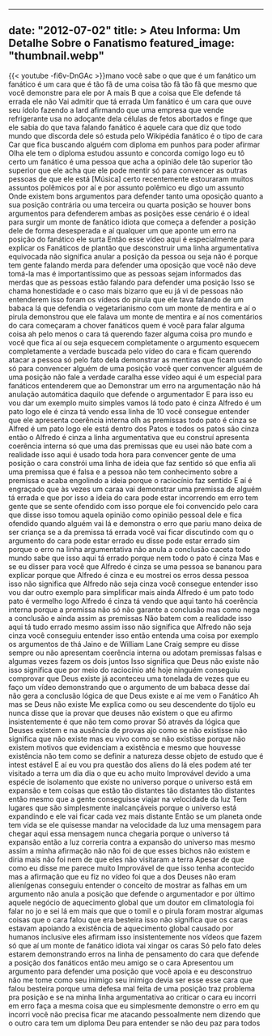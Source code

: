 
---
date: "2012-07-02"
title: > 
    Ateu Informa: Um Detalhe Sobre o Fanatismo
featured_image: "thumbnail.webp"
---
{{< youtube -fi6v-DnGAc >}}mano você sabe o que que é um fanático
um fanático é um cara que é tão fã de
uma coisa tão fã tão fã que mesmo que
você demonstre para ele por A mais B que
a coisa que Ele defende tá errada ele
não Vai admitir que tá errada Um
fanático é um cara que ouve seu ídolo
fazendo a lard afirmando que uma empresa
que vende refrigerante usa no adoçante
dela células de fetos abortados e finge
que ele sabia do que tava falando
fanático é aquele cara que diz que todo
mundo que discorda dele só estuda pelo
Wikipédia fanático é o tipo de cara Car
que fica buscando alguém com diploma em
punhos para poder afirmar Olha ele tem o
diploma estudou assunto e concorda
comigo logo eu tô certo um fanático é
uma pessoa que acha a opinião dele tão
superior tão superior que ele acha que
ele pode mentir só para convencer as
outras pessoas de que ele está
[Música]
certo recentemente estouraram muitos
assuntos polêmicos por aí e por assunto
polêmico eu digo um assunto Onde existem
bons argumentos para defender tanto uma
oposição quanto a sua posição contrária
ou uma terceira ou quarta posição se
houver bons argumentos para defenderem
ambas as posições esse cenário é o ideal
para surgir um monte de fanático idiota
que começa a defender a posição dele de
forma desesperada e aí qualquer um que
aponte um erro na posição do fanático
ele surta Então esse vídeo aqui é
especialmente para explicar os Fanáticos
de plantão que desconstruir uma linha
argumentativa equivocada não significa
anular a posição da pessoa ou seja não é
porque tem gente falando merda para
defender uma oposição que você não deve
tomá-la mas é importantíssimo que as
pessoas sejam informados das merdas que
as pessoas estão falando para defender
uma posição Isso se chama honestidade e
o caso mais bizarro que eu já vi de
pessoas não entenderem isso foram os
vídeos do pirula que ele tava falando de
um babaca lá que defendia o
vegetarianismo com um monte de mentira e
aí o pirula demonstrou que ele falava um
monte de mentira e aí nos comentários do
cara começaram a chover fanáticos quem é
você para falar alguma coisa ah pelo
menos o cara tá querendo fazer alguma
coisa pro mundo e você que fica aí ou
seja esquecem completamente o argumento
esquecem completamente a verdade buscada
pelo vídeo do cara e ficam querendo
atacar a pessoa só pelo fato dela
demonstrar as mentiras que ficam usando
só para convencer alguém de uma posição
você quer convencer alguém de uma
posição não fale a verdade caralha esse
vídeo aqui é um especial para fanáticos
entenderem que ao Demonstrar um erro na
argumentação não há anulação automática
daquilo que defende o argumentador E
para isso eu vou dar um exemplo muito
simples vamos lá todo pato é cinza
Alfredo é um pato logo ele é cinza tá
vendo essa linha de 10 você consegue
entender que ele apresenta coerência
interna olh as premissas todo pato é
cinza se Alfred é um pato logo ele está
dentro dos Patos e todos os patos são
cinza então o Alfredo é cinza a linha
argumentativa que eu construí apresenta
coerência interna só que uma das
premissas que eu usei não bate com a
realidade isso aqui é usado toda hora
para convencer gente de uma posição o
cara constrói uma linha de ideia que faz
sentido só que enfia ali uma premissa
que é falsa e a pessoa não tem
conhecimento sobre a premissa e acaba
engolindo a ideia porque o raciocínio
faz sentido E aí é engraçado que às
vezes um caraa vai demonstrar uma
premissa de alguém tá errada e que por
isso a ideia do cara pode estar
incorrendo em erro tem gente que se
sente ofendido com isso porque ele foi
convencido pelo cara que disse isso
tomou aquela opinião como opinião
pessoal dele e fica ofendido quando
alguém vai lá e demonstra o erro
que pariu mano deixa de ser criança se a
 da premissa tá errada você vai
ficar discutindo com qu o argumento do
cara pode estar errado eu disse pode
estar errado sim porque o erro na linha
argumentativa não anula a conclusão
caceta todo mundo sabe que isso aqui tá
errado porque nem todo o pato é cinza
Mas e se eu disser para você que Alfredo
é cinza se uma pessoa se bananou para
explicar porque que Alfredo é cinza e eu
mostrei os erros dessa pessoa isso não
significa que Alfredo não seja cinza
você consegue entender isso vou dar
outro exemplo para simplificar mais
ainda Alfredo é um pato todo pato é
vermelho logo Alfredo é cinza tá vendo
que aqui tanto há coerência interna
porque a premissa não só não garante a
conclusão mas como nega a conclusão e
ainda assim as premissas Não batem com a
realidade isso aqui tá tudo errado mesmo
assim isso não significa que Alfredo não
seja cinza você conseguiu entender isso
então entenda uma coisa por exemplo os
argumentos de thá Jaino e de William
Lane Craig sempre eu disse sempre ou não
apresentam coerência interna ou adotam
premissas falsas e algumas vezes fazem
os dois juntos Isso significa que Deus
não existe não isso significa que por
meio do raciocínio até hoje ninguém
conseguiu comprovar que Deus existe já
aconteceu uma tonelada de vezes que eu
faço um vídeo demonstrando que o
argumento de um babaca desse daí não
gera a conclusão lógica de que Deus
existe e aí me vem o Fanático Ah mas se
Deus não existe Me explica
como ou seu descendente do tijolo eu
nunca disse que ia provar que deuses não
existem o que eu afirmo insistentemente
é que não tem como provar Só através da
lógica que Deuses existem e na ausência
de provas ajo como se não existisse não
significa que não existe mas eu vivo
como se não existisse porque não existem
motivos que evidenciam a existência e
mesmo que houvesse existência não tem
como se definir a natureza desse objeto
de estudo que é intest estável E aí eu
vou pra questão dos aliens do lá
eles podem até ter visitado a terra um
dia dia o que eu acho muito Improvável
devido a uma espécie de isolamento que
existe no universo porque o universo
está em expansão e tem coisas que estão
tão distantes tão distantes tão
distantes então mesmo que a gente
conseguisse viajar na velocidade da luz
Tem lugares que são simplesmente
inalcançáveis porque o universo está
expandindo e ele vai ficar cada vez mais
distante Então se um planeta onde tem
vida se ele quisesse mandar na
velocidade da luz uma mensagem para
chegar aqui essa mensagem nunca chegaria
porque o universo tá expansão então a
luz correria contra a expansão do
universo mas mesmo assim a minha
afirmação não não foi de que esses
bichos não existem e diria mais não foi
nem de que eles não visitaram a terra
Apesar de que como eu disse me parece
muito Improvável de que isso tenha
acontecido mas a afirmação que eu fiz no
vídeo foi que a dos Deuses não
eram alienígenas conseguiu entender o
conceito de mostrar as falhas em um
argumento não anula a posição que
defende o argumentador e por último
aquele negócio de aquecimento global que
um doutor em climatologia foi falar no
jo e sei lá em mais que que o
tomil e o pirula foram mostrar algumas
coisas que o cara falou que era besteira
isso não significa que os caras estavam
apoiando a existência de aquecimento
global causado por humanos inclusive
eles afirmam isso insistentemente nos
vídeos que fazem só que aí um monte de
fanático idiota vai xingar os caras Só
pelo fato deles estarem demonstrando
erros na linha de pensamento do cara que
defende a posição dos fanáticos então
meu amigo se o cara Apresentou um
argumento para defender uma posição que
você apoia e eu desconstruo não me tome
como seu inimigo seu inimigo devia ser
esse esse cara que falou besteira porque
uma defesa mal feita de uma posição traz
problema pra posição e se na minha linha
argumentativa ao criticar o cara eu
incorri em erro faça a mesma coisa que
eu simplesmente demonstre o erro em qu
incorri você não precisa ficar me
atacando pessoalmente nem dizendo que o
outro cara tem um diploma Deu para
entender se não deu paz para todos